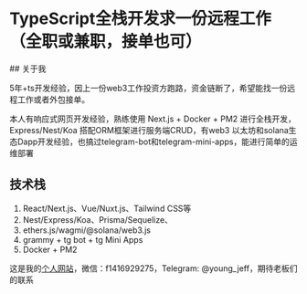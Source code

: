 # TypeScript全栈开发求一份远程工作（全职或兼职，接单也可）

\## 关于我

5年+ts开发经验，因上一份web3工作投资方跑路，资金链断了，希望能找一份远程工作或者外包接单。

本人有响应式网页开发经验，熟练使用 Next.js + Docker + PM2 进行全栈开发，Express/Nest/Koa 搭配ORM框架进行服务端CRUD，有web3 以太坊和solana生态Dapp开发经验，也搞过telegram-bot和telegram-mini-apps，能进行简单的运维部署

## 技术栈
1. React/Next.js、Vue/Nuxt.js、Tailwind CSS等
2. Nest/Express/Koa、Prisma/Sequelize、
3. ethers.js/wagmi/@solana/web3.js
4. grammy + tg bot + tg Mini Apps
5. Docker + PM2

这是我的[个人网站](https://youngjeff.cn/)，微信：f1416929275，Telegram: @young_jeff，期待老板们的联系